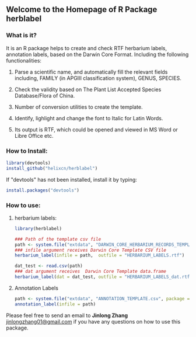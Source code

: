 ## Welcome to the Homepage of R Package herblabel

### What is it?

It is an R package helps to create and check RTF herbarium labels, annotation labels, based on the Darwin Core Format. Including the following functionalities: 

1. Parse a scientific name, and automatically fill the relevant fields including, FAMILY (in APGIII classification system), GENUS, SPECIES. 

2. Check the validity based on The Plant List Accepted Species Database/Flora of China. 

3. Number of conversion utilities to create the template.

4. Identify, lighlight and change the font to Italic for Latin Words. 

5. Its output is RTF, which could be opened and viewed in MS Word or Libre Office etc.

### How to Install: 

```R
library(devtools)
install_github("helixcn/herblabel")
```

If "devtools" has not been installed, install it by typing: 

```R
install.packages("devtools")
```

### How to use: 
1. herbarium labels:
    ```R
    library(herblabel)
    
    ### Path of the template csv file
    path <- system.file("extdata", "DARWIN_CORE_HERBARIUM_RECORDS_TEMPLATE.csv", package = "herblabel")
    ### infile argument receives Darwin Core Template CSV file
    herbarium_label(infile = path,  outfile = "HERBARIUM_LABELS.rtf")
    
    dat_test <- read.csv(path)
    ### dat argument receives  Darwin Core Template data.frame 
    herbarium_label(dat = dat_test, outfile = "HERBARIUM_LABELS_dat.rtf")
    ```
2. Annotation Labels

    ```R
    path <- system.file("extdata", "ANNOTATION_TEMPLATE.csv", package = "herblabel")
    annotation_label(infile = path)
    ```
    
Please feel free to send an email to **Jinlong Zhang** <jinlongzhang01@gmail.com> if you have any questions on how to use this package.
